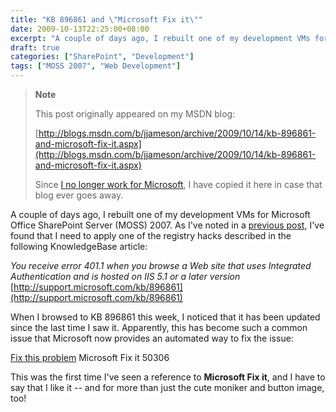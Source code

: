 ```yaml
---
title: "KB 896861 and \"Microsoft Fix it\""
date: 2009-10-13T22:25:00+08:00
excerpt: "A couple of days ago, I rebuilt one of my development VMs for Microsoft Office SharePoint Server (MOSS) 2007. As I've noted in a previous post , I've found that I need to apply one of the registry hacks described in the following KnowledgeBase article..."
draft: true
categories: ["SharePoint", "Development"]
tags: ["MOSS 2007", "Web Development"]
---
```


> **Note**
>
> This post originally appeared on my MSDN blog:
>
> [http://blogs.msdn.com/b/jjameson/archive/2009/10/14/kb-896861-and-microsoft-fix-it.aspx](http://blogs.msdn.com/b/jjameson/archive/2009/10/14/kb-896861-and-microsoft-fix-it.aspx)
>
> Since [I no longer work for Microsoft](/blog/jjameson/2011/09/02/last-day-with-microsoft), I have copied it here in case that blog ever goes away.

A couple of days ago, I rebuilt one of my development VMs for Microsoft Office SharePoint Server (MOSS) 2007. As I've noted in a [previous post](/blog/jjameson/2009/02/10/issues-with-running-moss-2007-on-windows-server-2008), I've found that I need to apply one of the registry hacks described in the following KnowledgeBase article:

<cite>You receive error 401.1 when you browse a Web site that uses Integrated Authentication and is hosted on IIS 5.1 or a later version</cite>
[http://support.microsoft.com/kb/896861](http://support.microsoft.com/kb/896861)

When I browsed to KB 896861 this week, I noticed that it has been updated since the last time I saw it. Apparently, this has become such a common issue that Microsoft now provides an automated way to fix the issue:

[Fix this problem](http://go.microsoft.com/?linkid=9686309 "Microsoft Fix it")
Microsoft Fix it 50306

This was the first time I've seen a reference to **Microsoft Fix it**, and I have to say that I like it -- and for more than just the cute moniker and button image, too!

